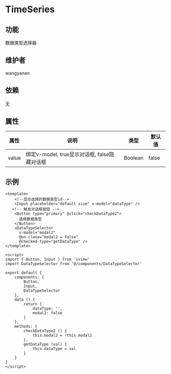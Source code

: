 # TimeSeries

## 功能
数据类型选择器

## 维护者
wangyanan

## 依赖
无

## 属性

| 属性        | 说明                                        | 类型   | 默认值 |
| ----------- | ------------------------------------------ | ------- | ------ |
| value       | 绑定v-model, true显示对话框, false隐藏对话框 | Boolean | false   |

## 示例
```
<template>
    <!--显示选择的数据类型id-->
    <Input placeholder="default size" v-model="dataType" />
   <!-- 触发对话框按钮 -->
    <Button type="primary" @click="checkDataType2">
      选择数据类型
    </Button>
    <DataTypeSelector
      v-model="modal2"
      @on-close="modal2 = false"
      @checked-type="getDataType" />
</template>

<script>
import { Button, Input } from 'iview'
import DataTypeSelector from '@/components/DataTypeSelector'

export default {
    components: {
        Button,
        Input,
        DataTypeSelector
    },
    data () {
        return {
            dataType: '',
            modal2: false
        }
    },
    methods: {
        checkDataType2 () {
            this.modal2 = !this.modal2
        },
        getDataType (val) {
            this.dataType = val
        }
    }
}
</script>

```